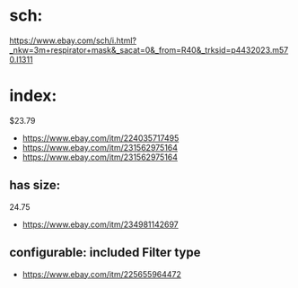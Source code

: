 # sch:
https://www.ebay.com/sch/i.html?_nkw=3m+respirator+mask&_sacat=0&_from=R40&_trksid=p4432023.m570.l1311

# index:
$23.79
- https://www.ebay.com/itm/224035717495
- https://www.ebay.com/itm/231562975164
- https://www.ebay.com/itm/231562975164

## has size:
24.75
- https://www.ebay.com/itm/234981142697

## configurable: included Filter type
- https://www.ebay.com/itm/225655964472
